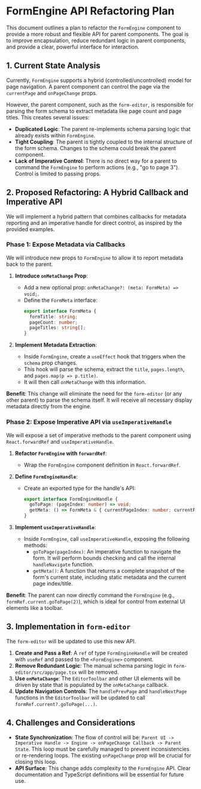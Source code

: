 # FormEngine API Refactoring Plan

This document outlines a plan to refactor the `FormEngine` component to provide a more robust and flexible API for parent components. The goal is to improve encapsulation, reduce redundant logic in parent components, and provide a clear, powerful interface for interaction.

## 1. Current State Analysis

Currently, `FormEngine` supports a hybrid (controlled/uncontrolled) model for page navigation. A parent component can control the page via the `currentPage` and `onPageChange` props.

However, the parent component, such as the `form-editor`, is responsible for parsing the form schema to extract metadata like page count and page titles. This creates several issues:

- **Duplicated Logic**: The parent re-implements schema parsing logic that already exists within `FormEngine`.
- **Tight Coupling**: The parent is tightly coupled to the internal structure of the form schema. Changes to the schema could break the parent component.
- **Lack of Imperative Control**: There is no direct way for a parent to command the `FormEngine` to perform actions (e.g., "go to page 3"). Control is limited to passing props.

## 2. Proposed Refactoring: A Hybrid Callback and Imperative API

We will implement a hybrid pattern that combines callbacks for metadata reporting and an imperative handle for direct control, as inspired by the provided examples.

### Phase 1: Expose Metadata via Callbacks

We will introduce new props to `FormEngine` to allow it to report metadata back to the parent.

1.  **Introduce `onMetaChange` Prop**:
    -   Add a new optional prop: `onMetaChange?: (meta: FormMeta) => void;`.
    -   Define the `FormMeta` interface:
        ```typescript
        export interface FormMeta {
          formTitle: string;
          pageCount: number;
          pageTitles: string[];
        }
        ```

2.  **Implement Metadata Extraction**:
    -   Inside `FormEngine`, create a `useEffect` hook that triggers when the `schema` prop changes.
    -   This hook will parse the schema, extract the `title`, `pages.length`, and `pages.map(p => p.title)`.
    -   It will then call `onMetaChange` with this information.

**Benefit**: This change will eliminate the need for the `form-editor` (or any other parent) to parse the schema itself. It will receive all necessary display metadata directly from the engine.

### Phase 2: Expose Imperative API via `useImperativeHandle`

We will expose a set of imperative methods to the parent component using `React.forwardRef` and `useImperativeHandle`.

1.  **Refactor `FormEngine` with `forwardRef`**:
    -   Wrap the `FormEngine` component definition in `React.forwardRef`.

2.  **Define `FormEngineHandle`**:
    -   Create an exported type for the handle's API:
        ```typescript
        export interface FormEngineHandle {
          goToPage: (pageIndex: number) => void;
          getMeta: () => FormMeta & { currentPageIndex: number; currentPageTitle: string; };
        }
        ```

3.  **Implement `useImperativeHandle`**:
    -   Inside `FormEngine`, call `useImperativeHandle`, exposing the following methods:
        -   `goToPage(pageIndex)`: An imperative function to navigate the form. It will perform bounds checking and call the internal `handleNavigate` function.
        -   `getMeta()`: A function that returns a complete snapshot of the form's current state, including static metadata and the current page index/title.

**Benefit**: The parent can now directly command the `FormEngine` (e.g., `formRef.current.goToPage(2)`), which is ideal for control from external UI elements like a toolbar.

## 3. Implementation in `form-editor`

The `form-editor` will be updated to use this new API.

1.  **Create and Pass a Ref**: A `ref` of type `FormEngineHandle` will be created with `useRef` and passed to the `<FormEngine>` component.
2.  **Remove Redundant Logic**: The manual schema parsing logic in `form-editor/src/app/page.tsx` will be removed.
3.  **Use `onMetaChange`**: The `EditorToolbar` and other UI elements will be driven by state that is populated by the `onMetaChange` callback.
4.  **Update Navigation Controls**: The `handlePrevPage` and `handleNextPage` functions in the `EditorToolbar` will be updated to call `formRef.current?.goToPage(...)`.

## 4. Challenges and Considerations

-   **State Synchronization**: The flow of control will be: `Parent UI -> Imperative Handle -> Engine -> onPageChange Callback -> Parent State`. This loop must be carefully managed to prevent inconsistencies or re-rendering loops. The existing `onPageChange` prop will be crucial for closing this loop.
-   **API Surface**: This change adds complexity to the `FormEngine` API. Clear documentation and TypeScript definitions will be essential for future use.
